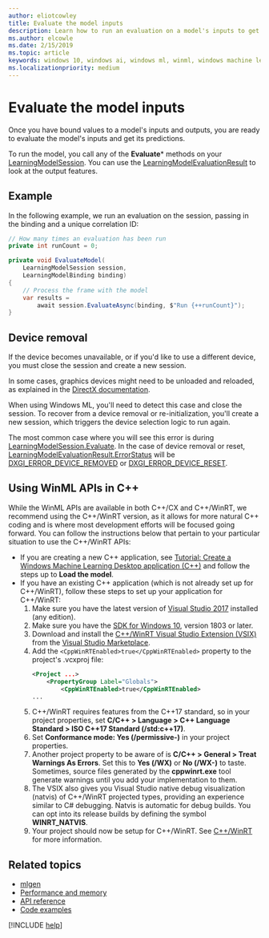 ```yaml
---
author: eliotcowley
title: Evaluate the model inputs
description: Learn how to run an evaluation on a model's inputs to get predictions.
ms.author: elcowle
ms.date: 2/15/2019
ms.topic: article
keywords: windows 10, windows ai, windows ml, winml, windows machine learning
ms.localizationpriority: medium
---
```


# Evaluate the model inputs

Once you have bound values to a model's inputs and outputs, you are ready to evaluate the model's inputs and get its predictions.

To run the model, you call any of the **Evaluate*** methods on your [LearningModelSession](https://docs.microsoft.com/uwp/api/windows.ai.machinelearning.learningmodelsession). You can use the [LearningModelEvaluationResult](https://docs.microsoft.com/uwp/api/windows.ai.machinelearning.learningmodelevaluationresult) to look at the output features.

## Example

In the following example, we run an evaluation on the session, passing in the binding and a unique correlation ID:

```cs
// How many times an evaluation has been run
private int runCount = 0;

private void EvaluateModel(
    LearningModelSession session, 
    LearningModelBinding binding)
{
    // Process the frame with the model
    var results = 
        await session.EvaluateAsync(binding, $"Run {++runCount}");
}
```

## Device removal

If the device becomes unavailable, or if you'd like to use a different device, you must close the session and create a new session.

In some cases, graphics devices might need to be unloaded and reloaded, as explained in the [DirectX documentation](https://docs.microsoft.com/windows/uwp/gaming/handling-device-lost-scenarios).

When using Windows ML, you'll need to detect this case and close the session. To recover from a device removal or re-initialization, you'll create a new session, which triggers the device selection logic to run again.

The most common case where you will see this error is during [LearningModelSession.Evaluate](https://docs.microsoft.com/uwp/api/windows.ai.machinelearning.learningmodelsession.evaluate). In the case of device removal or reset, [LearningModelEvaluationResult.ErrorStatus](https://docs.microsoft.com/uwp/api/windows.ai.machinelearning.learningmodelevaluationresult.errorstatus) will be [DXGI_ERROR_DEVICE_REMOVED](https://docs.microsoft.com/windows/desktop/direct3ddxgi/dxgi-error) or [DXGI_ERROR_DEVICE_RESET](https://docs.microsoft.com/windows/desktop/direct3ddxgi/dxgi-error).

## Using WinML APIs in C++

While the WinML APIs are available in both C++/CX and C++/WinRT, we recommend using the C++/WinRT version, as it allows for more natural C++ coding and is where most development efforts will be focused going forward. You can follow the instructions below that pertain to your particular situation to use the C++/WinRT APIs:

* If you are creating a new C++ application, see [Tutorial: Create a Windows Machine Learning Desktop application (C++)](https://docs.microsoft.com/windows/ai/get-started-desktop) and follow the steps up to **Load the model**.
* If you have an existing C++ application (which is not already set up for C++/WinRT), follow these steps to set up your application for C++/WinRT:
    1. Make sure you have the latest version of [Visual Studio 2017](https://visualstudio.microsoft.com/downloads/) installed (any edition).
    2. Make sure you have the [SDK for Windows 10](https://developer.microsoft.com/windows/downloads/windows-10-sdk), version 1803 or later.
    3. Download and install the [C++/WinRT Visual Studio Extension (VSIX)](https://aka.ms/cppwinrt/vsix) from the [Visual Studio Marketplace](https://marketplace.visualstudio.com/).
    4. Add the `<CppWinRTEnabled>true</CppWinRTEnabled>` property to the project's .vcxproj file:
        ```xml
        <Project ...>
            <PropertyGroup Label="Globals">
                <CppWinRTEnabled>true</CppWinRTEnabled>
        ...
        ```
    5. C++/WinRT requires features from the C++17 standard, so in your project properties, set **C/C++ > Language > C++ Language Standard > ISO C++17 Standard (/std:c++17)**.
    6. Set **Conformance mode: Yes (/permissive-)** in your project properties.
    7. Another project property to be aware of is **C/C++ > General > Treat Warnings As Errors**. Set this to **Yes (/WX)** or **No (/WX-)** to taste. Sometimes, source files generated by the **cppwinrt.exe** tool generate warnings until you add your implementation to them.
    8. The VSIX also gives you Visual Studio native debug visualization (natvis) of C++/WinRT projected types, providing an experience similar to C# debugging. Natvis is automatic for debug builds. You can opt into its release builds by defining the symbol **WINRT_NATVIS**.
    9. Your project should now be setup for C++/WinRT. See [C++/WinRT](https://docs.microsoft.com/windows/uwp/cpp-and-winrt-apis/) for more information.

## Related topics

* [mlgen](mlgen.md)
* [Performance and memory](performance-memory.md)
* [API reference](https://docs.microsoft.com/uwp/api/windows.ai.machinelearning)
* [Code examples](https://github.com/Microsoft/Windows-Machine-Learning/tree/master)

[!INCLUDE [help](includes/get-help.md)]
